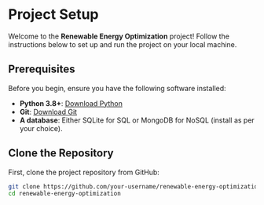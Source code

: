 # Project Setup

Welcome to the **Renewable Energy Optimization** project! Follow the instructions below to set up and run the project on your local machine.

## Prerequisites

Before you begin, ensure you have the following software installed:

- **Python 3.8+**: [Download Python](https://www.python.org/downloads/)
- **Git**: [Download Git](https://git-scm.com/downloads)
- **A database**: Either SQLite for SQL or MongoDB for NoSQL (install as per your choice).

## Clone the Repository

First, clone the project repository from GitHub:

```bash
git clone https://github.com/your-username/renewable-energy-optimization.git
cd renewable-energy-optimization
